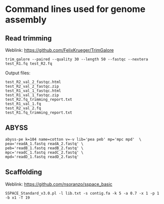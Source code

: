 # Command lines used for genome assembly


## Read trimming

Weblink: https://github.com/FelixKrueger/TrimGalore

```
trim_galore --paired --quality 30 --length 50 --fastqc --nextera test_R1.fq test_R2.fq
```

Output files:

```
test_R2_val_2_fastqc.html
test_R2_val_2_fastqc.zip
test_R1_val_1_fastqc.html
test_R1_val_1_fastqc.zip
test_R2.fq_trimming_report.txt
test_R1_val_1.fq
test_R2_val_2.fq
test_R1.fq_trimming_report.txt
```

## ABYSS

```
abyss-pe k=104 name=cotton v=-v lib='pea peb' mp='mpc mpd'  \
pea='readA_1.fastq readA_2.fastq' \
peb='readB_1.fastq readB_2.fastq' \
mpc='readC_1.fastq readC_2.fastq' \
mpd='readD_1.fastq readD_2.fastq'
```

## Scaffolding

Weblink: https://github.com/nsoranzo/sspace_basic

```
SSPACE_Standard_v3.0.pl -l lib.txt -s contig.fa -k 5 -a 0.7 -x 1 -p 1 -b x1 -T 19

```


